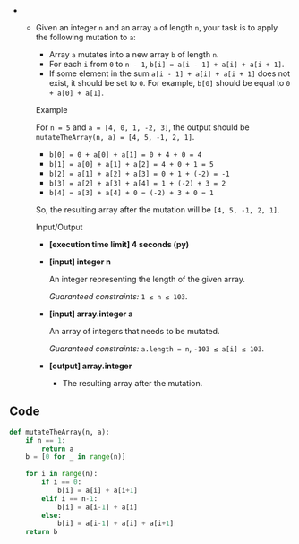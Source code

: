 - - Given an integer `n` and an array `a` of length `n`, your task is to apply the following mutation to `a`:

    - Array `a` mutates into a new array `b` of length `n`.
    - For each `i` from `0` to `n - 1`, `b[i] = a[i - 1] + a[i] + a[i + 1]`.
    - If some element in the sum `a[i - 1] + a[i] + a[i + 1]` does not exist, it should be set to `0`. For example, `b[0]` should be equal to `0 + a[0] + a[1]`.
  
    Example
  
    For `n = 5` and `a = [4, 0, 1, -2, 3]`, the output should be `mutateTheArray(n, a) = [4, 5, -1, 2, 1]`.
  
    - `b[0] = 0 + a[0] + a[1] = 0 + 4 + 0 = 4`
    - `b[1] = a[0] + a[1] + a[2] = 4 + 0 + 1 = 5`
    - `b[2] = a[1] + a[2] + a[3] = 0 + 1 + (-2) = -1`
    - `b[3] = a[2] + a[3] + a[4] = 1 + (-2) + 3 = 2`
    - `b[4] = a[3] + a[4] + 0 = (-2) + 3 + 0 = 1`
  
    So, the resulting array after the mutation will be `[4, 5, -1, 2, 1]`.
  
    Input/Output
  
    - **[execution time limit] 4 seconds (py)**
  
    - **[input] integer n**
  
      An integer representing the length of the given array.
  
      *Guaranteed constraints:*
      `1 ≤ n ≤ 103`.
  
    - **[input] array.integer a**
  
      An array of integers that needs to be mutated.
  
      *Guaranteed constraints:*
      `a.length = n`,
      `-103 ≤ a[i] ≤ 103`.
  
    - **[output] array.integer**
  
      - The resulting array after the mutation.



## Code

```python
def mutateTheArray(n, a):
    if n == 1:
        return a
    b = [0 for _ in range(n)]
    
    for i in range(n):
        if i == 0:
            b[i] = a[i] + a[i+1]
        elif i == n-1:
            b[i] = a[i-1] + a[i]
        else:
            b[i] = a[i-1] + a[i] + a[i+1]
    return b
```

